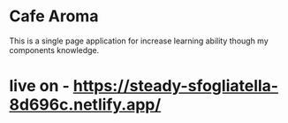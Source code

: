 # Cafe Aroma

This is a single page application for increase learning ability though my components knowledge.

# live on -  https://steady-sfogliatella-8d696c.netlify.app/


